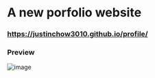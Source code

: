 # A new porfolio website  
### https://justinchow3010.github.io/profile/
### Preview  
![image](https://user-images.githubusercontent.com/74143516/209561204-38b3d351-f5af-4cbb-8f9c-863b75b84569.png)
